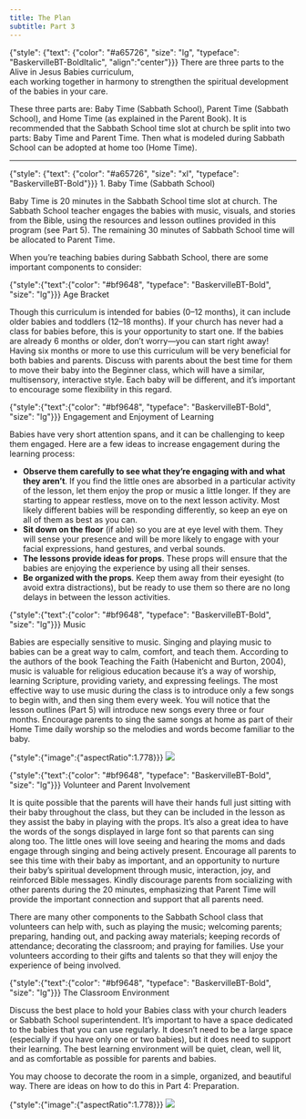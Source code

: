```yaml
---
title: The Plan
subtitle: Part 3
---
```


{"style": {"text": {"color": "#a65726", "size": "lg", "typeface": "BaskervilleBT-BoldItalic", "align":"center"}}}
There are three parts to the Alive in Jesus Babies curriculum,\
each working together in harmony to strengthen the spiritual development\
of the babies in your care.

These three parts are: Baby Time (Sabbath School), Parent Time (Sabbath School), and Home Time (as explained in the Parent Book). It is recommended that the Sabbath School time slot at church be split into two parts: Baby Time and Parent Time. Then what is modeled during Sabbath School can be adopted at home too (Home Time).

---

{"style": {"text": {"color": "#a65726", "size": "xl", "typeface": "BaskervilleBT-Bold"}}}
1\. Baby Time (Sabbath School)

Baby Time is 20 minutes in the Sabbath School time slot at church. The Sabbath School teacher engages the babies with music, visuals, and stories from the Bible, using the resources and lesson outlines provided in this program (see Part 5). The remaining 30 minutes of Sabbath School time will be allocated to Parent Time.

When you’re teaching babies during Sabbath School, there are some important components to consider:

{"style":{"text":{"color": "#bf9648", "typeface": "BaskervilleBT-Bold", "size": "lg"}}}
Age Bracket

Though this curriculum is intended for babies (0–12 months), it can include older babies and toddlers (12–18 months). If your church has never had a class for babies before, this is your opportunity to start one. If the babies are already 6 months or older, don’t worry—you can start right away! Having six months or more to use this curriculum will be very beneficial for both babies and parents. Discuss with parents about the best time for them to move their baby into the Beginner class, which will have a similar, multisensory, interactive style. Each baby will be different, and it’s important to encourage some flexibility in this regard.

{"style":{"text":{"color": "#bf9648", "typeface": "BaskervilleBT-Bold", "size": "lg"}}}
Engagement and Enjoyment of Learning

Babies have very short attention spans, and it can be challenging to keep them engaged. Here are a few ideas to increase engagement during the learning process:

+ **Observe them carefully to see what they’re engaging with and what they aren’t**. If you find the little ones are absorbed in a particular activity of the lesson, let them enjoy the prop or music a little longer. If they are starting to appear restless, move on to the next lesson activity. Most likely different babies will be responding differently, so keep an eye on all of them as best as you can.
+ **Sit down on the floor** (if able) so you are at eye level with them. They will sense your presence and will be more likely to engage with your facial expressions, hand gestures, and verbal sounds.
+ **The lessons provide ideas for props**. These props will ensure that the babies are enjoying the experience by using all their senses.
+ **Be organized with the props**. Keep them away from their eyesight (to avoid extra distractions), but be ready to use them so there are no long delays in between the lesson activities.

{"style":{"text":{"color": "#bf9648", "typeface": "BaskervilleBT-Bold", "size": "lg"}}}
Music

Babies are especially sensitive to music. Singing and playing music to babies can be a great way to calm, comfort, and teach them. According to the authors of the book Teaching the Faith (Habenicht and Burton, 2004), music is valuable for religious education because it’s a way of worship, learning Scripture, providing variety, and expressing feelings. The most effective way to use music during the class is to introduce only a few songs to begin with, and then sing them every week. You will notice that the lesson outlines (Part 5) will introduce new songs every three or four months. Encourage parents to sing the same songs at home as part of their Home Time daily worship so the melodies and words become familiar to the baby.

{"style":{"image":{"aspectRatio":1.778}}}
![](https://sabbath-school-resources-assets.adventech.io/en/aij/2025-00-bb-tg/part-03-03-01-baby-time/watering-can.png)
  
{"style":{"text":{"color": "#bf9648", "typeface": "BaskervilleBT-Bold", "size": "lg"}}}
Volunteer and Parent Involvement

It is quite possible that the parents will have their hands full just sitting with their baby throughout the class, but they can be included in the lesson as they assist the baby in playing with the props. It’s also a great idea to have the words of the songs displayed in large font so that parents can sing along too. The little ones will love seeing and hearing the moms and dads engage through singing and being actively present. Encourage all parents to see this time with their baby as important, and an opportunity to nurture their baby’s spiritual development through music, interaction, joy, and reinforced Bible messages. Kindly discourage parents from socializing with other parents during the 20 minutes, emphasizing that Parent Time will provide the important connection and support that all parents need.

There are many other components to the Sabbath School class that volunteers can help with, such as playing the music; welcoming parents; preparing, handing out, and packing away materials; keeping records of attendance; decorating the classroom; and praying for families. Use your volunteers according to their gifts and talents so that they will enjoy the experience of being involved.

{"style":{"text":{"color": "#bf9648", "typeface": "BaskervilleBT-Bold", "size": "lg"}}}
The Classroom Environment

Discuss the best place to hold your Babies class with your church leaders or Sabbath School superintendent. It’s important to have a space dedicated to the babies that you can use regularly. It doesn’t need to be a large space (especially if you have only one or two babies), but it does need to support their learning. The best learning environment will be quiet, clean, well lit, and as comfortable as possible for parents and babies.

You may choose to decorate the room in a simple, organized, and beautiful way. There are ideas on how to do this in Part 4: Preparation.

{"style":{"image":{"aspectRatio":1.778}}}
![](https://sabbath-school-resources-assets.adventech.io/en/aij/2025-00-bb-tg/part-03-03-01-baby-time/cat.png)
